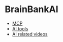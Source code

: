 # BrainBankAI


- [MCP](mcp.md)
- [AI tools](ai_tools.md)
- [AI related videos](to_watch_video_lists.md)
